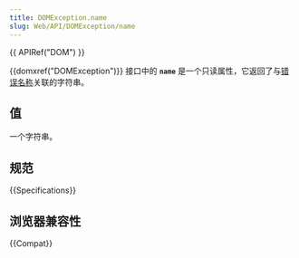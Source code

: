 ```yaml
---
title: DOMException.name
slug: Web/API/DOMException/name
---
```


{{ APIRef("DOM") }}

{{domxref("DOMException")}} 接口中的 **`name`** 是一个只读属性，它返回了与[错误名称](/zh-CN/docs/Web/API/DOMException#%E9%94%99%E8%AF%AF%E5%90%8D%E7%A7%B0)关联的字符串。

## 值

一个字符串。

## 规范

{{Specifications}}

## 浏览器兼容性

{{Compat}}
